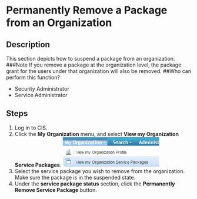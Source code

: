 # Permanently Remove a Package from an Organization
## Description
This section depicts how to suspend a package from an organization.
###Note
If you remove a package at the organization level, the package grant for the users under that organization will also be removed.
##Who can perform this function?
* Security Administrator
* Service Administrator

## Steps
1. Log in to CIS.
2. Click the **My Organization** menu, and select **View my Organization Service Packages**.
![](prpo-2.png)
3. Select the service package you wish to remove from the organization. Make sure the package is in the suspended state.
4. Under the **service package status** section, click the **Permanently Remove Service Package** button.



